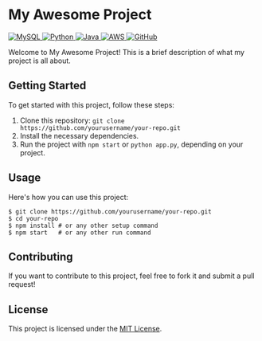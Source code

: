 <!DOCTYPE html>
<html>
<head>
    <title>My Awesome Project</title>
</head>
<body>

<h1>My Awesome Project</h1>

<p>
    <a href="https://www.mysql.com/">
        <img src="https://img.shields.io/badge/mysql-%2300f.svg?style=for-the-badge&logo=mysql&logoColor=white" alt="MySQL">
    </a>
    <a href="https://www.python.org/">
        <img src="https://img.shields.io/badge/python-3670A0?style=for-the-badge&logo=python&logoColor=ffdd54" alt="Python">
    </a>
    <a href="https://www.oracle.com/java/">
        <img src="https://img.shields.io/badge/java-%23ED8B00.svg?style=for-the-badge&logo=java&logoColor=white" alt="Java">
    </a>
    <a href="https://aws.amazon.com/">
        <img src="https://img.shields.io/badge/AWS-%23FF9900.svg?style=for-the-badge&logo=amazon-aws&logoColor=white" alt="AWS">
    </a>
    <a href="https://github.com/">
        <img src="https://img.shields.io/badge/github-%23121011.svg?style=for-the-badge&logo=github&logoColor=white" alt="GitHub">
    </a>
</p>

<p>Welcome to My Awesome Project! This is a brief description of what my project is all about.</p>

<h2>Getting Started</h2>

<p>To get started with this project, follow these steps:</p>

<ol>
    <li>Clone this repository: <code>git clone https://github.com/yourusername/your-repo.git</code></li>
    <li>Install the necessary dependencies.</li>
    <li>Run the project with <code>npm start</code> or <code>python app.py</code>, depending on your project.</li>
</ol>

<h2>Usage</h2>

<p>Here's how you can use this project:</p>

<pre><code>$ git clone https://github.com/yourusername/your-repo.git
$ cd your-repo
$ npm install # or any other setup command
$ npm start   # or any other run command
</code></pre>

<h2>Contributing</h2>

<p>If you want to contribute to this project, feel free to fork it and submit a pull request!</p>

<h2>License</h2>

<p>This project is licensed under the <a href="LICENSE">MIT License</a>.</p>

</body>
</html>
